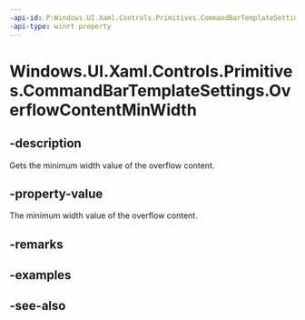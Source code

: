 ```yaml
---
-api-id: P:Windows.UI.Xaml.Controls.Primitives.CommandBarTemplateSettings.OverflowContentMinWidth
-api-type: winrt property
---
```


<!-- Property syntax
public double OverflowContentMinWidth { get; }
-->

# Windows.UI.Xaml.Controls.Primitives.CommandBarTemplateSettings.OverflowContentMinWidth

## -description
Gets the minimum width value of the overflow content.



## -property-value
The minimum width value of the overflow content.

## -remarks

## -examples

## -see-also
